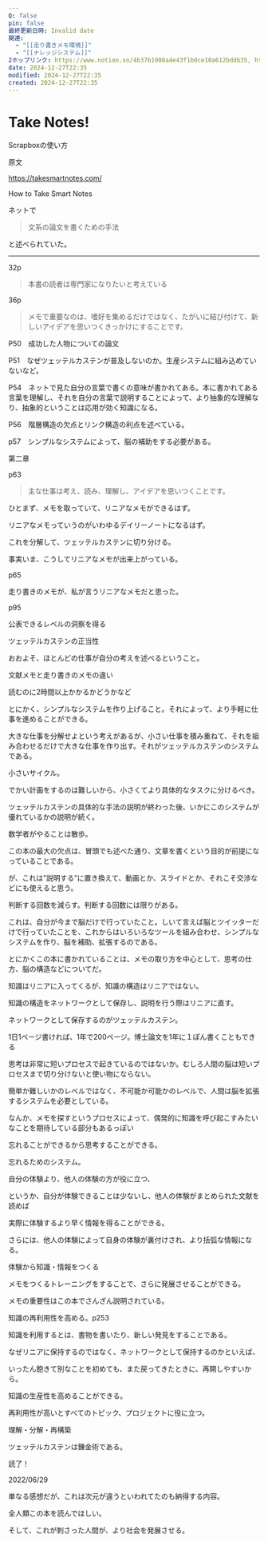 ```yaml
---
Q: false
pin: false
最終更新日時: Invalid date
関連:
  - "[[走り書きメモ環境]]"
  - "[[ナレッジシステム]]"
2ホップリンク: https://www.notion.so/4b37b1908a4e43f1b0ce10a612bddb35, https://www.notion.so/9e149cc4e75744ba8873064637fa9099,https://www.notion.so/1381121f1cf68081bc88f4646e334abd, https://www.notion.so/1611121f1cf6809fbcf4fdd9a96984d5, https://www.notion.so/37dc6fa32cfe48cdb6ee6c64ce354faa, https://www.notion.so/3cd021df0fe5432db1eeb34ac96356ed, https://www.notion.so/4b37b1908a4e43f1b0ce10a612bddb35, https://www.notion.so/7722a553f91d46469988e480c373f571, https://www.notion.so/9e149cc4e75744ba8873064637fa9099, https://www.notion.so/a27b512127ec4b5b9b9d5dfd96794848, https://www.notion.so/c161cce97afe49788090b1d3a76fa2ba, https://www.notion.so/c670108ea7bf43cf863b8e0e7601ca28
date: 2024-12-27T22:35
modified: 2024-12-27T22:35
created: 2024-12-27T22:35
---
```

# Take Notes!

Scrapboxの使い方

原文

https://takesmartnotes.com/

How to Take Smart Notes

ネットで

>文系の論文を書くための手法

と述べられていた。

  

---

32p

> 本書の読者は専門家になりたいと考えている

36p

> メモで重要なのは、嗜好を集めるだけではなく、たがいに結び付けて、新しいアイデアを思いつくきっかけにすることです。

P50　成功した人物についての論文

P51　なぜツェッテルカステンが普及しないのか。生産システムに組み込めていないなど。

P54　ネットで見た自分の言葉で書くの意味が書かれてある。本に書かれてある言葉を理解し、それを自分の言葉で説明することによって、より抽象的な理解なり、抽象的ということは応用が効く知識になる。

P56　階層構造の欠点とリンク構造の利点を述べている。

p57　シンプルなシステムによって、脳の補助をする必要がある。

第二章

p63

> 主な仕事は考え、読み、理解し、アイデアを思いつくことです。

ひとまず、メモを取っていて、リニアなメモができるはず。

リニアなメモっていうのがいわゆるデイリーノートになるはず。

これを分解して、ツェッテルカステンに切り分ける。

事実いま、こうしてリニアなメモが出来上がっている。

p65

走り書きのメモが、私が言うリニアなメモだと思った。

p95

公表できるレベルの洞察を得る

ツェッテルカステンの正当性

おおよそ、ほとんどの仕事が自分の考えを述べるということ。

文献メモと走り書きのメモの違い

読むのに2時間以上かかるかどうかなど

とにかく、シンプルなシステムを作り上げること。それによって、より手軽に仕事を進めることができる。

大きな仕事を分解せよという考えがあるが、小さい仕事を積み重ねて、それを組み合わせるだけで大きな仕事を作り出す。それがツェッテルカステンのシステムである。

小さいサイクル。

でかい計画をするのは難しいから、小さくてより具体的なタスクに分けるべき。

ツェッテルカステンの具体的な手法の説明が終わった後、いかにこのシステムが優れているかの説明が続く。

数学者がやることは散歩。

この本の最大の欠点は、冒頭でも述べた通り、文章を書くという目的が前提になっていることである。

が、これは”説明する”に置き換えて、動画とか、スライドとか、それこそ交渉などにも使えると思う。

判断する回数を減らす。判断する回数には限りがある。

これは、自分が今まで脳だけで行っていたこと。しいて言えば脳とツイッターだけで行っていたことを、これからはいろいろなツールを組み合わせ、シンプルなシステムを作り、脳を補助、拡張するのである。

とにかくこの本に書かれていることは、メモの取り方を中心として、思考の仕方、脳の構造などについてだ。

知識はリニアに入ってくるが、知識の構造はリニアではない。

知識の構造をネットワークとして保存し、説明を行う際はリニアに直す。

ネットワークとして保存するのがツェッテルカステン。

1日1ページ書ければ、1年で200ページ。博士論文を1年に１ぽん書くこともできる

思考は非常に短いプロセスで起きているのではないか。むしろ人間の脳は短いプロセスまで切り分けないと使い物にならない。

簡単か難しいかのレベルではなく、不可能か可能かのレベルで、人間は脳を拡張するシステムを必要としている。

なんか、メモを探すというプロセスによって、偶発的に知識を呼び起こすみたいなことを期待している部分もあるっぽい

忘れることができるから思考することができる。

忘れるためのシステム。

自分の体験より、他人の体験の方が役に立つ、

というか、自分が体験できることは少ないし、他人の体験がまとめられた文献を読めば

実際に体験するより早く情報を得ることができる。

さらには、他人の体験によって自身の体験が裏付けされ、より括弧な情報になる。

体験から知識・情報をつくる

メモをつくるトレーニングをすることで、さらに発展させることができる。

メモの重要性はこの本でさんざん説明されている。

知識の再利用性を高める。p253

知識を利用するとは、書物を書いたり、新しい発見をすることである。

なぜリニアに保持するのではなく、ネットワークとして保持するのかといえば、

いったん飽きて別なことを初めても、また戻ってきたときに、再開しやすいから。

知識の生産性を高めることができる。

再利用性が高いとすべてのトピック、プロジェクトに役に立つ。

理解・分解・再構築

ツェッテルカステンは錬金術である。

読了！

2022/06/29

単なる感想だが、これは次元が違うといわれてたのも納得する内容。

全人類この本を読んでほしい。

そして、これが刺さった人間が、より社会を発展させる。